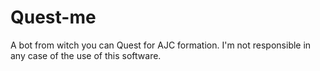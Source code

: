 # Quest-me
A bot from witch you can Quest for AJC formation.
I'm not responsible in any case of the use of this software.
